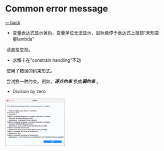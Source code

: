 # Common error message

[⇦ back](../README.md)

* 变量表达式显示黄色，变量单位无法显示，鼠标悬停于表达式上报错“未知变量lambda”

​		请直接忽视。

* 求解卡在“constrain handling”不动

​		使用了错误的约束形式。

​		尝试换一种约束。例如，***逐点约束*** 换成***弱约束*** 。

* Division by zero

<img src="./assets/image-20230120163133625.png" alt="image-20230120163133625" style="zoom:33%;" />